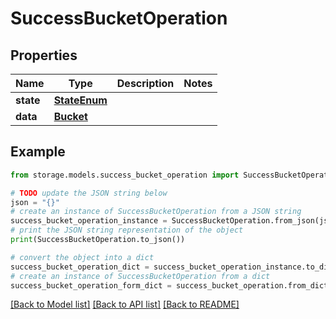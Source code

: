 # SuccessBucketOperation


## Properties

Name | Type | Description | Notes
------------ | ------------- | ------------- | -------------
**state** | [**StateEnum**](StateEnum.md) |  | 
**data** | [**Bucket**](Bucket.md) |  | 

## Example

```python
from storage.models.success_bucket_operation import SuccessBucketOperation

# TODO update the JSON string below
json = "{}"
# create an instance of SuccessBucketOperation from a JSON string
success_bucket_operation_instance = SuccessBucketOperation.from_json(json)
# print the JSON string representation of the object
print(SuccessBucketOperation.to_json())

# convert the object into a dict
success_bucket_operation_dict = success_bucket_operation_instance.to_dict()
# create an instance of SuccessBucketOperation from a dict
success_bucket_operation_form_dict = success_bucket_operation.from_dict(success_bucket_operation_dict)
```
[[Back to Model list]](../README.md#documentation-for-models) [[Back to API list]](../README.md#documentation-for-api-endpoints) [[Back to README]](../README.md)


